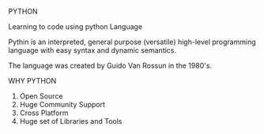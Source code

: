 PYTHON

Learning to code using python Language

Pythin is an interpreted, general purpose (versatile)
high-level programming language with easy syntax and dynamic semantics.

The language was created by Guido Van Rossun in the 1980's.

WHY PYTHON

1. Open Source
2. Huge Community Support
3. Cross Platform
4. Huge set of Libraries and Tools 
